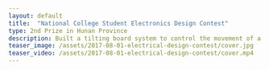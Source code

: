 ```yaml
---
layout: default
title:  "National College Student Electronics Design Contest"
type: 2nd Prize in Hunan Province
description: Built a tilting board system to control the movement of a ball on the board with microcontrollers, servos, and a camera. Accomplished smooth and flexible trajectory control.
teaser_image: /assets/2017-08-01-electrical-design-contest/cover.jpg
teaser_video: /assets/2017-08-01-electrical-design-contest/cover.mp4
---
```

